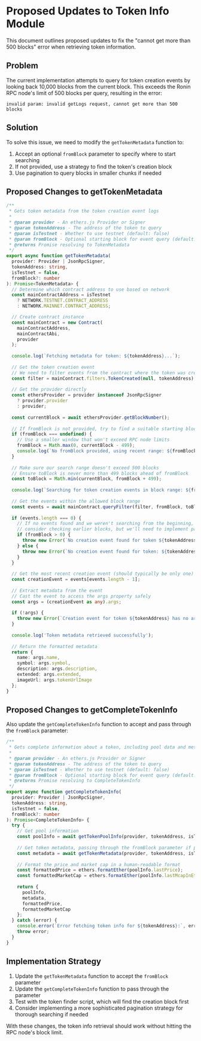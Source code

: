 # Proposed Updates to Token Info Module

This document outlines proposed updates to fix the "cannot get more than 500 blocks" error when retrieving token information.

## Problem

The current implementation attempts to query for token creation events by looking back 10,000 blocks from the current block. This exceeds the Ronin RPC node's limit of 500 blocks per query, resulting in the error:

```
invalid param: invalid getLogs request, cannot get more than 500 blocks
```

## Solution

To solve this issue, we need to modify the `getTokenMetadata` function to:

1. Accept an optional `fromBlock` parameter to specify where to start searching
2. If not provided, use a strategy to find the token's creation block
3. Use pagination to query blocks in smaller chunks if needed

## Proposed Changes to getTokenMetadata

```typescript
/**
 * Gets token metadata from the token creation event logs
 * 
 * @param provider - An ethers.js Provider or Signer
 * @param tokenAddress - The address of the token to query
 * @param isTestnet - Whether to use testnet (default: false)
 * @param fromBlock - Optional starting block for event query (default: calculated)
 * @returns Promise resolving to TokenMetadata
 */
export async function getTokenMetadata(
  provider: Provider | JsonRpcSigner,
  tokenAddress: string,
  isTestnet = false,
  fromBlock?: number
): Promise<TokenMetadata> {
  // Determine which contract address to use based on network
  const mainContractAddress = isTestnet 
    ? NETWORK.TESTNET.CONTRACT_ADDRESS 
    : NETWORK.MAINNET.CONTRACT_ADDRESS;

  // Create contract instance
  const mainContract = new Contract(
    mainContractAddress,
    mainContractAbi,
    provider
  );
  
  console.log(`Fetching metadata for token: ${tokenAddress}...`);
  
  // Get the token creation event
  // We need to filter events from the contract where the token was created
  const filter = mainContract.filters.TokenCreated(null, tokenAddress);
  
  // Get the provider directly
  const ethersProvider = provider instanceof JsonRpcSigner 
    ? provider.provider 
    : provider;
  
  const currentBlock = await ethersProvider.getBlockNumber();
  
  // If fromBlock is not provided, try to find a suitable starting block
  if (fromBlock === undefined) {
    // Use a smaller window that won't exceed RPC node limits
    fromBlock = Math.max(0, currentBlock - 499);
    console.log(`No fromBlock provided, using recent range: ${fromBlock} to ${currentBlock}`);
  }
  
  // Make sure our search range doesn't exceed 500 blocks
  // Ensure toBlock is never more than 499 blocks ahead of fromBlock
  const toBlock = Math.min(currentBlock, fromBlock + 499);
  
  console.log(`Searching for token creation events in block range: ${fromBlock} to ${toBlock}`);
  
  // Get the events within the allowed block range
  const events = await mainContract.queryFilter(filter, fromBlock, toBlock);
  
  if (events.length === 0) {
    // If no events found and we weren't searching from the beginning,
    // consider checking earlier blocks, but we'll need to implement pagination
    if (fromBlock > 0) {
      throw new Error(`No creation event found for token ${tokenAddress} in the specified block range. Consider using an earlier fromBlock value or implementing pagination for larger ranges.`);
    } else {
      throw new Error(`No creation event found for token: ${tokenAddress}`);
    }
  }
  
  // Get the most recent creation event (should typically be only one)
  const creationEvent = events[events.length - 1];
  
  // Extract metadata from the event
  // Cast the event to access the args property safely
  const args = (creationEvent as any).args;
  
  if (!args) {
    throw new Error(`Creation event for token ${tokenAddress} has no arguments`);
  }
  
  console.log('Token metadata retrieved successfully');
  
  // Return the formatted metadata
  return {
    name: args.name,
    symbol: args.symbol,
    description: args.description,
    extended: args.extended,
    imageUrl: args.tokenUrlImage
  };
}
```

## Proposed Changes to getCompleteTokenInfo

Also update the `getCompleteTokenInfo` function to accept and pass through the `fromBlock` parameter:

```typescript
/**
 * Gets complete information about a token, including pool data and metadata
 * 
 * @param provider - An ethers.js Provider or Signer
 * @param tokenAddress - The address of the token to query
 * @param isTestnet - Whether to use testnet (default: false)
 * @param fromBlock - Optional starting block for event query (default: calculated)
 * @returns Promise resolving to CompleteTokenInfo
 */
export async function getCompleteTokenInfo(
  provider: Provider | JsonRpcSigner,
  tokenAddress: string,
  isTestnet = false,
  fromBlock?: number
): Promise<CompleteTokenInfo> {
  try {
    // Get pool information
    const poolInfo = await getTokenPoolInfo(provider, tokenAddress, isTestnet);
    
    // Get token metadata, passing through the fromBlock parameter if provided
    const metadata = await getTokenMetadata(provider, tokenAddress, isTestnet, fromBlock);
    
    // Format the price and market cap in a human-readable format
    const formattedPrice = ethers.formatEther(poolInfo.lastPrice);
    const formattedMarketCap = ethers.formatEther(poolInfo.lastMcapInEth);
    
    return {
      poolInfo,
      metadata,
      formattedPrice,
      formattedMarketCap
    };
  } catch (error) {
    console.error(`Error fetching token info for ${tokenAddress}:`, error);
    throw error;
  }
}
```

## Implementation Strategy

1. Update the `getTokenMetadata` function to accept the `fromBlock` parameter
2. Update the `getCompleteTokenInfo` function to pass through the parameter
3. Test with the token finder script, which will find the creation block first
4. Consider implementing a more sophisticated pagination strategy for thorough searching if needed

With these changes, the token info retrieval should work without hitting the RPC node's block limit. 
